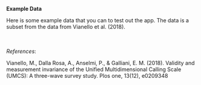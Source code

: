 **Example Data**

Here is some example data that you can to test out the app. The data is a subset from the data from Vianello et al. (2018). 

<br/><br/>
*References*:

Vianello, M., Dalla Rosa, A., Anselmi, P., & Galliani, E. M. (2018). Validity and measurement invariance of the Unified Multidimensional Calling Scale (UMCS): A three-wave survey study. Plos one, 13(12), e0209348

